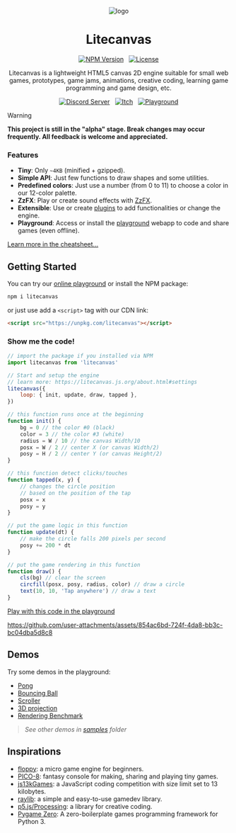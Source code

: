 <div align="center">

![logo](https://github.com/user-attachments/assets/cbff543a-17be-44e4-b4ce-f9ff0a0581bb)

# Litecanvas

[![NPM Version](https://badgen.net/npm/v/litecanvas?cache=300&scale=1.1&label=NPM&color=2f9e44)](https://www.npmjs.com/package/litecanvas/) &nbsp;
[![License](https://badgen.net/npm/license/litecanvas?scale=1.1)](LICENSE)

Litecanvas is a lightweight HTML5 canvas 2D engine suitable for small web games, prototypes, game jams, animations, creative coding, learning game programming and game design, etc.

[![Discord Server](https://badgen.net/static/CHAT/ON%20DISCORD/5865f2?scale=1.25&icon=discord)](https://discord.com/invite/r2c3rGsvH3) &nbsp;
[![Itch](https://badgen.net/static/FOLLOW/ON%20ITCH.IO/fa5c5c?scale=1.25)](https://bills.itch.io/litecanvas) &nbsp;
[![Playground](https://badgen.net/static/CODE/ON%20PLAYGROUND/5f3dc4?scale=1.25)](https://litecanvas.js.org/)

</div>

<!-- prettier-ignore -->
> [!WARNING]
> **This project is still in the "alpha" stage. Break changes may occur frequently. All feedback is welcome and appreciated.**

### Features

- **Tiny**: Only `~4KB` (minified + gzipped).
- **Simple API**: Just few functions to draw shapes and some utilities.
- **Predefined colors**: Just use a number (from 0 to 11) to choose a color in our 12-color palette.
- **ZzFX**: Play or create sound effects with [ZzFX](https://killedbyapixel.github.io/ZzFX/).
- **Extensible**: Use or create [plugins](https://www.npmjs.com/search?q=keywords:litecanvas) to add functionalities or change the engine.
- **Playground**: Access or install the [playground](https://litecanvas.js.org/) webapp to code and share games (even offline).

[Learn more in the cheatsheet...](https://litecanvas.js.org/about.html)

## Getting Started

You can try our [online playground](https://litecanvas.github.io) or install the NPM package:

```sh
npm i litecanvas
```

or just use add a `<script>` tag with our CDN link:

```html
<script src="https://unpkg.com/litecanvas"></script>
```

### Show me the code!

```js
// import the package if you installed via NPM
import litecanvas from 'litecanvas'

// Start and setup the engine
// learn more: https://litecanvas.js.org/about.html#settings
litecanvas({
    loop: { init, update, draw, tapped },
})

// this function runs once at the beginning
function init() {
    bg = 0 // the color #0 (black)
    color = 3 // the color #3 (white)
    radius = W / 10 // the canvas Width/10
    posx = W / 2 // center X (or canvas Width/2)
    posy = H / 2 // center Y (or canvas Height/2)
}

// this function detect clicks/touches
function tapped(x, y) {
    // changes the circle position
    // based on the position of the tap
    posx = x
    posy = y
}

// put the game logic in this function
function update(dt) {
    // make the circle falls 200 pixels per second
    posy += 200 * dt
}

// put the game rendering in this function
function draw() {
    cls(bg) // clear the screen
    circfill(posx, posy, radius, color) // draw a circle
    text(10, 10, 'Tap anywhere') // draw a text
}
```

[Play with this code in the playground](https://litecanvas.js.org?c=eJx9U8tu2zAQvOsrBsghcitYtnMz4HvvLdD2SJFriTVNEuSqthH430tSduQEQQUI0GNmdnZ22bb4ziIwhFWIxKMHDwSyvbZUtS0MiWBxdIG2GJh93Lat0UxS2L8iLv%2FEpQt9Kzo38nLgo3lKIqxtH6sZVb9WSJdxzm%2FxCm01Nxi9EkwNVBCnBiy8J4VrU10XVa7Lg47Yj1aydhZhtBHOSoLgYrCjZNCmOtUbJsvWC0y1uh47rFCECNIZF%2FC0Qt0ZIQ%2BLApk%2B7vDyAfWC%2BjQk7xMqCKXHmGA%2F0WI9K5bGcNKKh3a9KlDv4vkG3GScJMsU8At1kn1H2CzuhEsifPtA%2BP0p4fpJLIpSxAxptDzElt0oB4pzIlOo9bnB5Z5LrjII21Oc2tBBGspGdGbcIZ2IaRhZYZh%2Fwu3Le1J9bPf82MrlZtOP05h6caQ0917LNJ735meb0ybUih9MHsWBHh3uhTEx5b%2BC12dKjz4FFUk6q%2Bb6X3fYJMQXKP7MRyCrKKSd%2BY%2BXvI1vSyRNrLt%2BUULL56BIRRmIpqSyt702ps5RNMVDc1uYZtqmws2aELdOCpHpzPV61SDfzz%2BET8fvchoo0PMjI8Oq6z8yIyTy)

https://github.com/user-attachments/assets/854ac6bd-724f-4da8-bb3c-bc04dba5d8c8

## Demos

Try some demos in the playground:

- [Pong](https://litecanvas.js.org?c=eJy1VV1y00gQftcpmidJWJYl2U5IIKFMyiEPgKk4YMLW1paQxvYUiqSSxiT8hCtwgn3bQ3AeLsAV6J7RzyjEKV42rozdPT39%2B803CROQh%2FECDsAPPMcA%2FEP5hORxI74h0Wu3z1EeDSs5ZqUgA7JTmndhkmg%2Fz9ufc%2F6Jaa5JNUlXCelqb7yQ0RrpvJXKnLEYxaBOpYyyQjub8CUrURwqUbArQQErWxEWQh5fhknJDCPhgkVh%2BiEsrc%2FS4pLHYr0Pw7oPa8ZXa7EPoweouLYNYzCAo00psgt4%2B%2Bn4DZTZJo1LWGYFiDUvYRVeMLLJCyYEZ0Wfr1LMz4iytBTwZPbqxdEUw%2F%2FlgAM%2BG9KX6w1pCVDhQEAaB%2FZGXrVRf1zccXeU%2Fc7fD7fHmJ9NTs8ohOeOHewKjLFT8tgIl6EeZbzrVZHlUgXyRne5fzJ59uyf2fHx%2FOh0On1BcXx36MtyxhjAcz2KSnFw2ZXRpNTfc%2Fdw3aGVPp7r%2B%2FWvQJ6T60iuPlVoLDdpJHiWAk%2B5sGz43AIL4y4GQYsulE8GAfThBAYw6kyeTFHpB8a15lKEec5i68qBj7VjvgTrXoWQWtcFjSg2rFUvryzZa7tRYcM2RSrF6861%2BPrVusLk5CUbQGB3UtnkcSiYFYvbE1FOAQciuMBbUkYFY%2BnjxrIC%2FAHeAN2YgAjZB1Y8NqQpqi5QRJQyyiNOmH6xE1bklry8Kmc1SLs5GmepKdBKaOdRDCuHKqcmJen0EeVTuffkFsMr1%2B73VDsOYdGYLaoeGY0nNdxeyxuHcKLPpgaDv%2BN1dASI3VZVk4L67oPfmWIX0nY1v7p0NR7pFfKs5DQzDYi9A0VX9ytmug%2Bx0HCpts%2B724qosJnvkD0inY%2BqmEqvYiJCbrS3Cqw3ZQFfvlQJPWr0eqNUjgfQb0tvgze4vm5npNLf6kwy8p2ummKiNYveq1qiLEl4SaC%2F5GKt45BC4m7BIqHqc6pno0lA%2F6WQSo%2BQXBdIM%2FYtCWrFqleiR0%2FYH2QtG6B2bQURSdzdexsX4WXDSlFSWp59J48QIYUJkqllRiwVrDAdMC84tcC0O1YlFmnV%2FNXdspD2HOI6PHs2eQlnM0X46Gto35yhgvshXcQ2DWrxkieJ9XsT6dFv%2FMiqeBFJ220jqSliS%2Ba31S47Q6Wvw3TF09WN2i0f3yT6N3%2F8%2B9%2FP79%2FAdAuWs1CoamwHRrf7ZWl8h1eiltqzZZp4eyQibBdrnlNGFr6tnn2zi%2F%2FX9DCbAN9J8%2Bnk%2BRRmr6enZqfvv7lB3vDcB%2BNt3nqqY%2FOj2el0n4r7oxIRzb8ATsCfrQ%3D%3D)
- [Bouncing Ball](https://litecanvas.js.org?c=eJxtkkFugzAQRfecYpaGOMFJW6lVQhddcQPWlm0iSy4gY0hRkrt3ADc4SRdI9nzm%2FzcMRjlo6lY7XVeQQa8E2TJG8YlpBHg3tdBuGM9Hy3t%2FtFzqrsX3X9%2BjyGinBK963pI4isquEpOZrrQjMZwDFx9QJDuap7t4v5h6hdEcq9fApWskd4pINzv9oW5%2BYJXdfPGWgHShPtzpw6wHKLOBT1%2F6g45AXtrTFL5qZFNQlyUoeVQtVnUJZCFb%2Ba%2FzCQVcLgHy2gsHYPM0dzhJBuvt%2Fp8q23y8TeVg%2BAyE4d9NkEr9UigUPifGpusjHc4FN778CWOYMJ4TxwXl3neyDXckLT%2F5TQvTEjYtVmgrSm1MiLjYUQ%2F78rDu8SfAUYbZzSrX2QrOYwUjfwF7%2FdPj)
- [Scroller](https://litecanvas.js.org?c=eJxVUM1SgzAQvvMU68FpAhFDLVpH%2BxbOcOj0ECGUzATSIYsyOn13NwXRHpJNvv1%2BkrUGdam6D%2BUZj6J66Eo0rgPTGQTG4TsCaLX36qhhB6tC29K1GtCBXYQ3KyKN1C6onpSl034jcvEonsRWPItMiiw7ROd%2F9sOpUqiBVThFePMV%2FIv7OSu1ujtiQ52G4FxeAu528CAlxFDhHNiqkY0C1pJfuVe9%2Bvx9fGk9ozZA7XpgViMYEsoXKq9wnUZYkkwqgMBEYr4lTKZZbPiC0kLdh%2FRZ7Yd3jz0zArI%2FVumsCySax762zvUM4%2FyWbnMYP1yoqEcMn2dh4wvExsTEAYpluhXQJGuZeNORx4bHjZjfIKaUIDvTAH4AEIGEgw%3D%3D)
- [3D projection](https://litecanvas.js.org?c=eJyNVcuS2jAQvPsrJofUykE8wykJySlVyRckuy4fZGwWgZEpWQSWFP%2BeGUlgizVLqgyyprul1mgkl9IUc6H%2BiJrFUbTYqbmRlQKppGEx%2FI0AanksYAa%2F4Cv8gG%2F4G8IUPmEfW4S3uloVTjSDBAMAyZjDCJ%2BUuy6%2Bj8MuRWw3pREqqUzdqPs0I4d2k3IYDiE5cHjhcEwdr4vWRjqA%2Fj2kRQgHuwm8jvc7gbTJVZHTYikg1HNJyR1Fp1byd9tcmILlxm2AI%2FWQNRiNIwwsKg2sLAxIkn7G5otP4qAs1LNZYqjXc2KAeaVqgzhl2LImG2G0PLDBYOBUiUxjS6UxdWWEc4i0za5kNoC2fjNrJOY0luPf5D5euJ5yh%2F%2FUzb%2FkCx02oqbiAvopyGGuxd4X8Lys2SimxG139ZIRt5Sq2MvcLNmEukYLVZeUc6rqCbdFbpGuVE%2Bv06vQDZMcmIQejGN4D1PeeI9DGlIQZS1u7EK3BBxkB%2BFkD84WV9Ne9VkkOGTc14QzSitmfrtFmozoOTMoMA4C2TUjuzA%2BhjP6PaEJfbZtuYl5VVLBCdT4omwwXe0tdg1kXpR1iDIvys4AInIBzE30bjZzjBjMElvA7YXvWleaPfzEy62UObiqL%2BoHWwpuVF3U56PYtdPWabDbKHC1mLhL6KJaOdUKVXYZ%2BNqo3Mmqdxt71F3kolw75Zrmc8p1WwlW16NUyjRZp%2FAB87NOk1XqCSffOmsYx%2FFQEp2xEy1XF2anFXGC3WvOtha5xEPg5vXsm7f5vKovAns1qla3TQyRUDby12KXn8e3%2FFwNE85y45tz7TE084aTp%2F93cisP95Pw6qPYdhLc2f4LGJpJDngukxf6O6Yk%2FgdWEko3)
- [Rendering Benchmark](https://litecanvas.js.org?c=eJylVVtP2zAUfs%2BvsLpJSSCkSS9QurYTQkx7AAkB0x6qariJ21q4See40Az633dsp8G9UNDmB1Kf853j71yJ0iQTKEoTwVOWoS6K02g%2BJYnwI06wIBeMyJtjx%2FTRdq0V0KdJQvj3u6tLMLm3OqDtWQhOJwN9Mu6dTdN5ItqdanHXSowmnIy6la9YqbthEFR68KdTxW8gmhLR3IcAc%2Bnk4W1ETSFqexANhWjsQbQUorUHER5rIsd7MHVNpV5w6VRV3mT2UCZyRrqVWZpRQdOkjThhWNBHUil8RTh5xBmicbcSVXqdqr6vnNxbZeGGaZz7eDYjSeys6uVaG3r1nB%2BlLOVQQftTGIb2TsgQRw9jDuzj8xI8Go1sy2JEoDlnIEnIE%2Fpxc%2BmwNMKSvOspypmABgL1s7rJE6mmQIdg5mcE82hyjTmeZv6YQIvpJNkuenlBUFWvNHuisZi0QVZrvAonhI4n4KzRKpBLoEQF0Xlx9KOFpWLiq4vGroy1Qt%2B0Rpu3IcrItpaQNw3JZpyqYGaYwjgoaFjz1r79kpvtw2nAkV%2Fb25BjvEMeBFIeBFvymvRT25CfwKnDacJZkx8fn9TDsN4cDj8mf8OPfPcUzua7kudpq3W6zdP3pXxXvNKPIR%2Foz2tTZBFmpI3qqypCzkfzJJKNhGhCheMW4G%2FXt7%2BuLu4ubvyYZjOGc0fwOQF42Wx%2BRv%2FIIpk102XXoGoVQcMJGjGC1H6DN3TV1RqcFbqs6OkzzuER7Uy1rmuAYyqHoR966CgcKPkIxsORU0FBEXyBTwcZxiA4PHTXpkH6WQCYY5hVFx2YjYqOjJg2bPJtG93D%2B4z68cJDcT6QrEuVPMoTxFGX3iCsvhRQJ%2FBQ6A68f4EOyl9lSvtUPvyMgEMONBQVKLYuuVFBswblb8vIO6PJg%2Fl%2F6vec8PyWMBKJlDv3%2FfWN%2B%2FnZqMCyMrjXJaQjqBQ4Mssh78XSG8Ha%2FKkTCvtumLLYLpgujeaMOX4qmxNa65zBSkNiQoolokmzzAnc7fbDCZ3u67%2BNbPxHg3Ezk1AGq9Rzf4GOoJP8eGHI8kKWvwJluiS4gwLT%2F8oHkNmQxQt00IXBKMVLRFhGCkf5bkf5Lkf5pqNtVofm8PfMGdpN9t0h%2B1gMO5%2FVY7g7tvcH9QMxT%2FGYyKg96dRb23Ru2aN%2FASaYns8%3D)

> _See other demos in [samples](/samples) folder_

## Inspirations

- [floppy](https://github.com/lpagg/floppy): a micro game engine for beginners.
- [PICO-8](https://www.lexaloffle.com/pico-8.php): fantasy console for making, sharing and playing tiny games.
- [js13kGames](https://js13kgames.com/): a JavaScript coding competition with size limit set to 13 kilobytes.
- [raylib](https://www.raylib.com/): a simple and easy-to-use gamedev library.
- [p5.js/Processing](https://p5js.org/): a library for creative coding.
- [Pygame Zero](https://github.com/lordmauve/pgzero): A zero-boilerplate games programming framework for Python 3.
